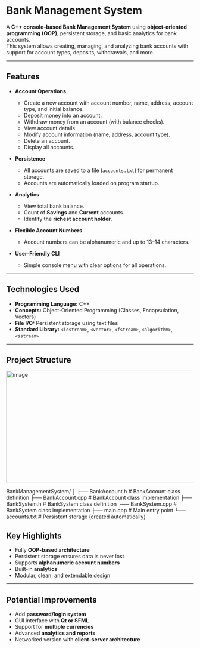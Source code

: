 # Bank Management System

A **C++ console-based Bank Management System** using **object-oriented programming (OOP)**, persistent storage, and basic analytics for bank accounts.  
This system allows creating, managing, and analyzing bank accounts with support for account types, deposits, withdrawals, and more.

---

## Features

- **Account Operations**
  - Create a new account with account number, name, address, account type, and initial balance.
  - Deposit money into an account.
  - Withdraw money from an account (with balance checks).
  - View account details.
  - Modify account information (name, address, account type).
  - Delete an account.
  - Display all accounts.

- **Persistence**
  - All accounts are saved to a file (`accounts.txt`) for permanent storage.
  - Accounts are automatically loaded on program startup.

- **Analytics**
  - View total bank balance.
  - Count of **Savings** and **Current** accounts.
  - Identify the **richest account holder**.

- **Flexible Account Numbers**
  - Account numbers can be alphanumeric and up to 13–14 characters.

- **User-Friendly CLI**
  - Simple console menu with clear options for all operations.

---

## Technologies Used

- **Programming Language:** C++
- **Concepts:** Object-Oriented Programming (Classes, Encapsulation, Vectors)
- **File I/O:** Persistent storage using text files
- **Standard Library:** `<iostream>`, `<vector>`, `<fstream>`, `<algorithm>`, `<sstream>`

---

## Project Structure

<img width="571" height="300" alt="image" src="https://github.com/user-attachments/assets/36ffb7ae-8718-4bb5-9c4c-88b1b67366d5" />

BankManagementSystem/
│
├── BankAccount.h # BankAccount class definition
├── BankAccount.cpp # BankAccount class implementation
├── BankSystem.h # BankSystem class definition
├── BankSystem.cpp # BankSystem class implementation
├── main.cpp # Main entry point
└── accounts.txt # Persistent storage (created automatically)


## Key Highlights

- Fully **OOP-based architecture**
- Persistent storage ensures data is never lost
- Supports **alphanumeric account numbers**
- Built-in **analytics**
- Modular, clean, and extendable design

---

## Potential Improvements

- Add **password/login system**
- GUI interface with **Qt or SFML**
- Support for **multiple currencies**
- Advanced **analytics and reports**
- Networked version with **client-server architecture**
